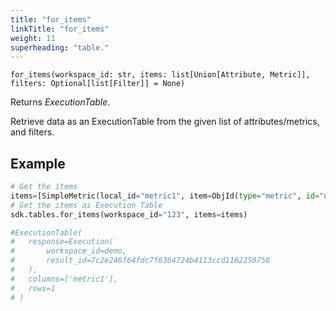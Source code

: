 ```yaml
---
title: "for_items"
linkTitle: "for_items"
weight: 11
superheading: "table."
---
```


<!-- TODO -->

``for_items(workspace_id: str, items: list[Union[Attribute, Metric]], filters: Optional[list[Filter]] = None)``

Returns *ExecutionTable*.

Retrieve data as an ExecutionTable from the given list of attributes/metrics, and filters.

## Example

```Python
# Get the items
items=[SimpleMetric(local_id="metric1", item=ObjId(type="metric", id="order_amount"))]
# Get the items as Execution Table
sdk.tables.for_items(workspace_id="123", items=items)

#ExecutionTable(
#   response=Execution(
#       workspace_id=demo,
#       result_id=7c2e246f64fdc7f6364724b4113ccd1162250758
#   ),
#   columns=['metric1'],
#   rows=1
# )
```
